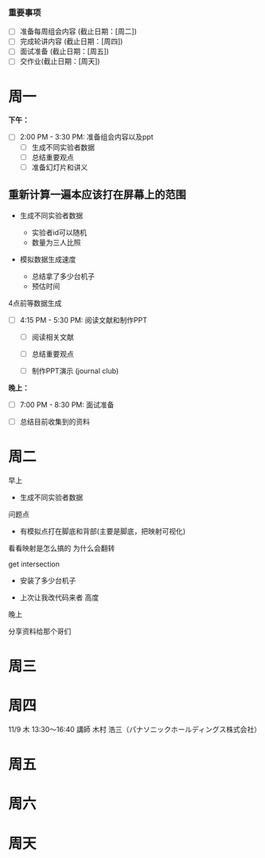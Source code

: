 
### 重要事项


- [ ] 准备每周组会内容 (截止日期：[周二])
- [ ] 完成轮讲内容 (截止日期：[周四])
- [ ] 面试准备 (截止日期：[周五])
- [ ] 交作业(截止日期：[周天])

# 周一

**下午：**

- [ ] 2:00 PM - 3:30 PM: 准备组会内容以及ppt
  - [ ] 生成不同实验者数据
  - [ ] 总结重要观点
  - [ ] 准备幻灯片和讲义

## 重新计算一遍本应该打在屏幕上的范围

- 生成不同实验者数据
   - 实验者id可以随机
   - 数量为三人比照

- 模拟数据生成速度
   - 总结拿了多少台机子
   - 预估时间 

4点前等数据生成

- [ ] 4:15 PM - 5:30 PM: 阅读文献和制作PPT
  - [ ] 阅读相关文献
  - [ ] 总结重要观点
  - [ ] 制作PPT演示 (journal club)


**晚上：**

- [ ] 7:00 PM - 8:30 PM: 面试准备
- [ ] 总结目前收集到的资料





# 周二
早上
- 生成不同实验者数据

问题点
- 有模拟点打在脚底和背部(主要是脚底，把映射可视化)
<!-- 忘了smpl模型的特质 会上下颠倒 -->
看看映射是怎么搞的 为什么会翻转







get intersection

- 安装了多少台机子

- 上次让我改代码来者 高度 


晚上

分享资料给那个哥们

# 周三

# 周四

11/9 木 13:30～16:40 講師 木村 浩三（パナソニックホールディングス株式会社）


# 周五

# 周六

# 周天